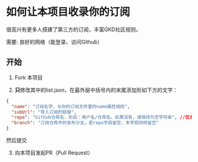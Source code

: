 # 如何让本项目收录你的订阅

很高兴有更多人搭建了第三方的订阅，丰富GKD社区规则。

需要: 良好的网络（能登录、访问Github）

## 开始

1. Fork 本项目

2. **只**修改其中的list.json，在最外层中括号内的末尾添加形如下方的文字：

```json
{
  "name": "订阅名字，与你的订阅文件里的name属性相同",
  "subUrl": "导入订阅的链接",
  "repo": "Github仓库名，形如：用户名/仓库名。如果没有，请保持为空字符串", //仅支持Github仓库！
  "branch": "订阅仓库中的发布分支，若repo字段留空，本字段同样留空"
}
```
然后提交

3. 向本项目发起PR（Pull Request）
